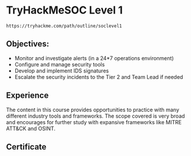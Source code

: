 # TryHackMeSOC Level 1
`https://tryhackme.com/path/outline/soclevel1`
## Objectives:
- Monitor and investigate alerts (in a 24*7 operations environment)
- Configure and manage security tools
- Develop and implement IDS signatures
- Escalate the security incidents to the Tier 2 and Team Lead if needed
## Experience
The content in this course provides opportunities to practice with many different industry tools and frameworks. The scope covered is very broad and encourages for further study with expansive frameworks like MITRE ATT&CK and OSINT.
## Certificate
